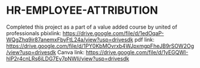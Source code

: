# HR-EMPLOYEE-ATTRIBUTION
Completed this project as a part of a value added course by united of professionals
pbixlink:
https://drive.google.com/file/d/1edOqaP-WQgZhq9ir87anemxFbyFtL24a/view?usp=drivesdk
pdf link:
https://drive.google.com/file/d/1PY0KbMOvrxb4WJpxmgpFheJB9rSOW2Og/view?usp=drivesdk
Canva link:
https://drive.google.com/file/d/1yEGQWI-hlP2r4cnLRs6iLDG7Ey7pNWIi/view?usp=drivesdk
